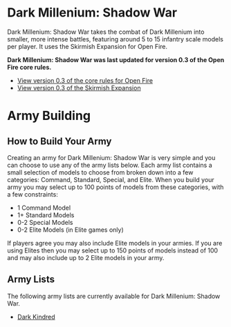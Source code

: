 Dark Millenium: Shadow War
==========================

Dark Millenium: Shadow War takes the combat of Dark Millenium into smaller, more intense battles, featuring around 5 to 15 infantry scale models per player. It uses the Skirmish Expansion for Open Fire.

**Dark Millenium: Shadow War was last updated for version 0.3 of the Open Fire core rules.**

- [View version 0.3 of the core rules for Open Fire](https://github.com/open-source-tabletop/openfire/blob/main/releases/v0.3/core-rules.md)
- [View version 0.3 of the Skirmish Expansion](https://github.com/open-source-tabletop/openfire/blob/main/releases/v0.3/expansion-skirmish.md)

# Army Building

## How to Build Your Army

Creating an army for Dark Millenium: Shadow War is very simple and you can choose to use any of the army lists below. Each army list contains a small selection of models to choose from broken down into a few categories: Command, Standard, Special, and Elite. When you build your army you may select up to 100 points of models from these categories, with a few constraints:

- 1 Command Model
- 1+ Standard Models
- 0-2 Special Models
- 0-2 Elite Models (in Elite games only)

If players agree you may also include Elite models in your armies. If you are using Elites then you may select up to 150 points of models instead of 100 and may also include up to 2 Elite models in your army.

## Army Lists

The following army lists are currently available for Dark Millenium: Shadow War.

- [Dark Kindred](sw-army-list-dark-kindred.md)